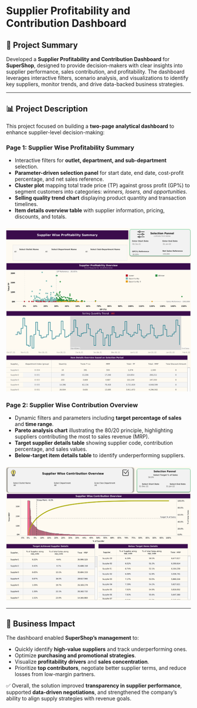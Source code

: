 # Supplier Profitability and Contribution Dashboard

## 📌 Project Summary
Developed a **Supplier Profitability and Contribution Dashboard** for **SuperShop**, designed to provide decision-makers with clear insights into supplier performance, sales contribution, and profitability. The dashboard leverages interactive filters, scenario analysis, and visualizations to identify key suppliers, monitor trends, and drive data-backed business strategies.

---

## 📊 Project Description

This project focused on building a **two-page analytical dashboard** to enhance supplier-level decision-making:

### Page 1: Supplier Wise Profitability Summary
- Interactive filters for **outlet, department, and sub-department** selection.  
- **Parameter-driven selection panel** for start date, end date, cost-profit percentage, and net sales reference.  
- **Cluster plot** mapping total trade price (TP) against gross profit (GP%) to segment customers into categories: *winners, losers, and opportunities*.  
- **Selling quality trend chart** displaying product quantity and transaction timelines.  
- **Item details overview table** with supplier information, pricing, discounts, and totals.  

### **![Image1](images/1.png)**

### Page 2: Supplier Wise Contribution Overview
- Dynamic filters and parameters including **target percentage of sales** and **time range**.  
- **Pareto analysis chart** illustrating the 80/20 principle, highlighting suppliers contributing the most to sales revenue (MRP).  
- **Target supplier details table** showing supplier code, contribution percentage, and sales values.  
- **Below-target item details table** to identify underperforming suppliers.  

### **![Image1](images/2.png)**
---

## 🚀 Business Impact
The dashboard enabled **SuperShop’s management** to:
- Quickly identify **high-value suppliers** and track underperforming ones.  
- Optimize **purchasing and promotional strategies**.  
- Visualize **profitability drivers** and **sales concentration**.  
- Prioritize **top contributors**, negotiate better supplier terms, and reduce losses from low-margin partners.  

✅ Overall, the solution improved **transparency in supplier performance**, supported **data-driven negotiations**, and strengthened the company’s ability to align supply strategies with revenue goals.
